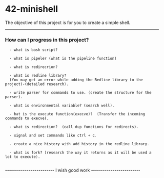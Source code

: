 # 42-minishell
The objective of this project is for you to create a simple shell.

---------------------------------------------------

### How can I progress in this project? ###
```
  - what is bash script?
  
  - what is pipele? (what is the pipeline function)
  
  - what is redirecrion?
  
  - what is redline library?
  (You may get an error while adding the Redline library to the project)-(detailed research).
  
  - write parser for commands to use. (create the structure for the parser).
  
  - what is environmental variable? (search well).
  
  - hat is the execute function(execve)?  (Transfer the incoming commands to execve).
  
  - what is redirection?  (call dup functions for redirects).
  
  - signal and set commands like ctrl + c.
  
  - create a nice history with add_history in the redline library.
  
  - what is fork? (research the way it returns as it will be used a lot to execute).
  
```

-------------------------             I wish good work             -------------------------
